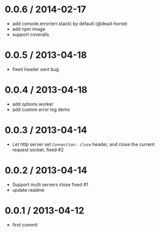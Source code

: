 
0.0.6 / 2014-02-17 
==================

  * add console.error(err.stack) by default (@dead-horse)
  * add npm image
  * support coveralls

0.0.5 / 2013-04-18 
==================

  * fixed header sent bug

0.0.4 / 2013-04-18 
==================

  * add options.worker
  * add custom error log demo

0.0.3 / 2013-04-14 
==================

  * Let http server set `Connection: close` header, and close the current request socket. fixed #2

0.0.2 / 2013-04-14 
==================

  * Support multi servers close fixed #1
  * update readme

0.0.1 / 2013-04-12 
==================

  * first commit

